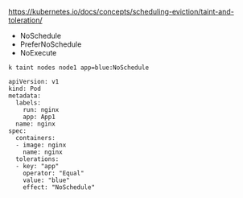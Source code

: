 https://kubernetes.io/docs/concepts/scheduling-eviction/taint-and-toleration/

- NoSchedule
- PreferNoSchedule
- NoExecute

```
k taint nodes node1 app=blue:NoSchedule
```

```
apiVersion: v1
kind: Pod
metadata:
  labels:
    run: nginx
    app: App1
  name: nginx
spec:
  containers:
  - image: nginx
    name: nginx
  tolerations:
  - key: "app"
    operator: "Equal"
    value: "blue"
    effect: "NoSchedule"
```